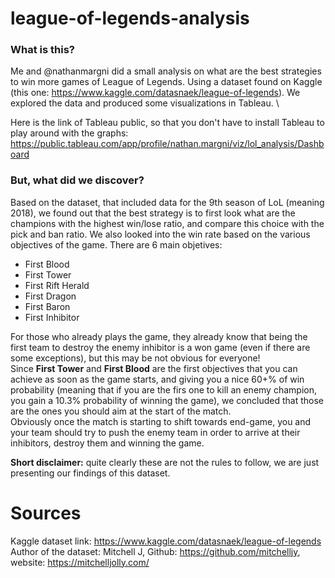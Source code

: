 # league-of-legends-analysis
### What is this?
Me and @nathanmargni did a small analysis on what are the best strategies to win more games of League of Legends. Using a dataset found on Kaggle (this one: https://www.kaggle.com/datasnaek/league-of-legends). We explored the data and produced some visualizations in Tableau.
\

Here is the link of Tableau public, so that you don't have to install Tableau to play around with the graphs: https://public.tableau.com/app/profile/nathan.margni/viz/lol_analysis/Dashboard

### But, what did we discover?
Based on the dataset, that included data for the 9th season of LoL (meaning 2018), we found out that the best strategy is to first look what are the champions with the highest win/lose ratio, and compare this choice with the pick and ban ratio. We also looked into the win rate based on the various objectives of the game.
There are 6 main objetives:
* First Blood
* First Tower
* First Rift Herald
* First Dragon
* First Baron
* First Inhibitor

For those who already plays the game, they already know that being the first team to destroy the enemy inhibitor is a won game (even if there are some exceptions), but this may be not obvious for everyone!\
Since **First Tower** and **First Blood** are the first objectives that you can achieve as soon as the game starts, and giving you a nice 60+% of win probability (meaning that if you are the firs one to kill an enemy champion, you gain a 10.3% probability of winning the game), we concluded that those are the ones you should aim at the start of the match.\
Obviously once the match is starting to shift towards end-game, you and your team should try to push the enemy team in order to arrive at their inhibitors, destroy them and winning the game.

**Short disclaimer:** quite clearly these are not the rules to follow, we are just presenting our findings of this dataset.

# Sources
Kaggle dataset link: https://www.kaggle.com/datasnaek/league-of-legends \
Author of the dataset: Mitchell J, Github: https://github.com/mitchelljy, website: https://mitchelljolly.com/
